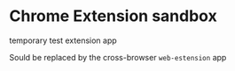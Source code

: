 # Chrome Extension sandbox

temporary test extension app

Sould be replaced by the cross-browser `web-estension` app
